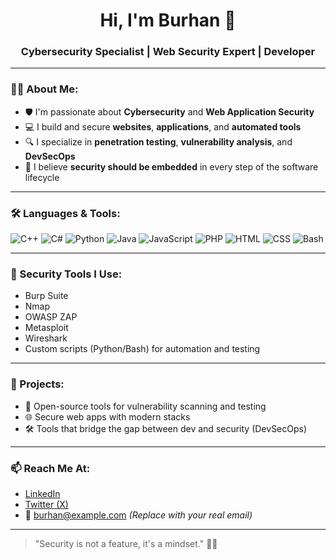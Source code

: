 <h1 align="center">Hi, I'm Burhan 👋</h1>
<h3 align="center">Cybersecurity Specialist | Web Security Expert | Developer</h3>

---

### 👨‍💻 About Me:
- 🛡️ I'm passionate about **Cybersecurity** and **Web Application Security**  
- 💻 I build and secure **websites**, **applications**, and **automated tools**
- 🔍 I specialize in **penetration testing**, **vulnerability analysis**, and **DevSecOps**
- 🧠 I believe **security should be embedded** in every step of the software lifecycle

---

### 🛠️ Languages & Tools:
![C++](https://img.shields.io/badge/C++-00599C?style=flat&logo=c%2B%2B&logoColor=white)
![C#](https://img.shields.io/badge/C%23-239120?style=flat&logo=c-sharp&logoColor=white)
![Python](https://img.shields.io/badge/Python-3776AB?style=flat&logo=python&logoColor=white)
![Java](https://img.shields.io/badge/Java-007396?style=flat&logo=java&logoColor=white)
![JavaScript](https://img.shields.io/badge/JavaScript-F7DF1E?style=flat&logo=javascript&logoColor=black)
![PHP](https://img.shields.io/badge/PHP-777BB4?style=flat&logo=php&logoColor=white)
![HTML](https://img.shields.io/badge/HTML5-E34F26?style=flat&logo=html5&logoColor=white)
![CSS](https://img.shields.io/badge/CSS3-1572B6?style=flat&logo=css3&logoColor=white)
![Bash](https://img.shields.io/badge/Bash-4EAA25?style=flat&logo=gnubash&logoColor=white)

---

### 🧰 Security Tools I Use:
- Burp Suite  
- Nmap  
- OWASP ZAP  
- Metasploit  
- Wireshark  
- Custom scripts (Python/Bash) for automation and testing

---

### 🚀 Projects:
- 🧪 Open-source tools for vulnerability scanning and testing
- 🌐 Secure web apps with modern stacks
- 🛠️ Tools that bridge the gap between dev and security (DevSecOps)

---

### 📫 Reach Me At:
- [LinkedIn](https://www.linkedin.com/)  
- [Twitter (X)](https://twitter.com/)  
- 📧 burhan@example.com *(Replace with your real email)*

---

> "Security is not a feature, it's a mindset." 🧠🔐  
